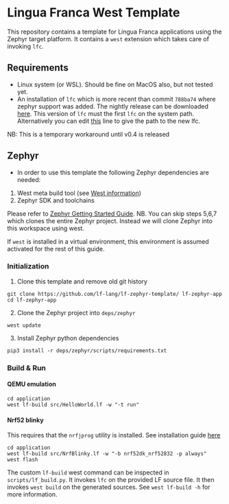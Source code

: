 # Lingua Franca West Template

This repository contains a template for Lingua Franca applications using the
Zephyr target platform. It contains a `west` extension which takes care of
invoking `lfc`.

## Requirements
- Linux system (or WSL). Should be fine on MacOS also, but not tested yet.
- An installation of `lfc` which is more recent than commit `788ba74` where
  zephyr support was added. The nightly release can be downloaded [here](https://github.com/lf-lang/lingua-franca/releases). This version of `lfc` must the first `lfc` on the system path. Alternatively you can edit [this](https://github.com/lf-lang/lf-west-template/blob/main/scripts/lf_build.py#L15) line to give the path to the new lfc.

NB: This is a temporary workaround until v0.4 is released
  
  
  
## Zephyr
- In order to use this template the following Zephyr dependencies are needed:
1. West meta build tool (see [West information](https://docs.zephyrproject.org/latest/develop/west/index.html))
2. Zephyr SDK and toolchains

Please refer to [Zephyr Getting Started Guide](https://docs.zephyrproject.org/latest/getting_started/index.html). NB. You can skip steps 5,6,7 which clones the entire Zephyr project. Instead we will clone Zephyr into this workspace using west.

If `west` is installed in a virtual environment, this environment is assumed activated for the rest of this guide.

### Initialization
1. Clone this template and remove old git history
```
git clone https://github.com/lf-lang/lf-zephyr-template/ lf-zephyr-app
cd lf-zephyr-app
```

2. Clone the Zephyr project into `deps/zephyr`
```
west update
```

3. Install Zephyr python dependencies
```
pip3 install -r deps/zephyr/scripts/requirements.txt
```

### Build & Run

#### QEMU emulation
```
cd application
west lf-build src/HelloWorld.lf -w "-t run"
```

#### Nrf52 blinky

This requires that the `nrfjprog` utility is installed. See installation guide [here](https://www.nordicsemi.com/Products/Development-tools/nrf-command-line-tools/download)

```
cd application
west lf-build src/NrfBlinky.lf -w "-b nrf52dk_nrf52832 -p always"
west flash
```

The custom `lf-build` west command can be inspected in `scripts/lf_build.py`. It
invokes `lfc` on the provided LF source file. It then invokes `west build` on
the generated sources. See `west lf-build -h` for more information.
